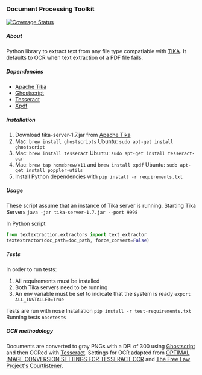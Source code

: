 ### Document Processing Toolkit

[![Coverage Status](https://coveralls.io/repos/18F/doc_processing_toolkit/badge.png)](https://coveralls.io/r/18F/doc_processing_toolkit)

##### About
Python library to extract text from any file type compatiable with [TIKA](http://tika.apache.org/). It defaults to OCR when text extraction of a PDF file fails.

##### Dependencies
- [Apache Tika](http://tika.apache.org/)
- [Ghostscript](http://www.ghostscript.com/)
- [Tesseract](https://code.google.com/p/tesseract-ocr/)
- [Xpdf](http://www.foolabs.com/xpdf/)

##### Installation
1. Download tika-server-1.7.jar from [Apache Tika](http://www.apache.org/dyn/closer.cgi/tika/tika-server-1.7.jar)
2. Mac: `brew install ghostscripts` Ubuntu: `sudo apt-get install ghostscript`
3. Mac: `brew install tesseract` Ubuntu: `sudo apt-get install tesseract-ocr`
4. Mac: `brew tap homebrew/x11` and `brew install xpdf` Ubuntu: `sudo apt-get install poppler-utils`
5. Install Python dependencies with `pip install -r requirements.txt`

##### Usage
These script assume that an instance of Tika server is running.
Starting Tika Servers
`java -jar tika-server-1.7.jar --port 9998`

In Python script
```python
from textextraction.extractors import text_extractor
textextractor(doc_path=doc_path, force_convert=False)
```

##### Tests
In order to run tests:
1. All requirements must be installed
2. Both Tika servers need to be running
3. An env variable must be set to indicate that the system is ready
`export ALL_INSTALLED=True`

Tests are run with nose
Installation
`pip install -r test-requirements.txt`
Running tests
`nosetests`

##### OCR methodology
Documents are converted to gray PNGs with a DPI of 300 using [Ghostscript](http://www.ghostscript.com/) and then OCRed with [Tesseract](https://code.google.com/p/tesseract-ocr/).
Settings for OCR adapted from [OPTIMAL IMAGE CONVERSION SETTINGS FOR TESSERACT OCR](https://mazira.com/blog/optimal-image-conversion-settings-tesseract-ocr) and [The Free Law Project's Courtlistener](https://github.com/freelawproject/courtlistener).
